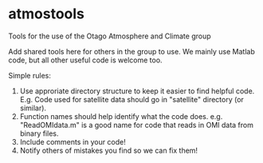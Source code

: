 # atmostools
Tools for the use of the Otago Atmosphere and Climate group

Add shared tools here for others in the group to use. We mainly use Matlab code, 
but all other useful code is welcome too.

Simple rules:
1. Use approriate directory structure to keep it easier to find helpful code. 
   E.g. Code used for satellite data should go in "satellite" directory (or similar).
2. Function names should help identify what the code does.
   e.g. "ReadOMIdata.m" is a good name for code that reads in OMI data from binary files.
3. Include comments in your code!
4. Notify others of mistakes you find so we can fix them!
